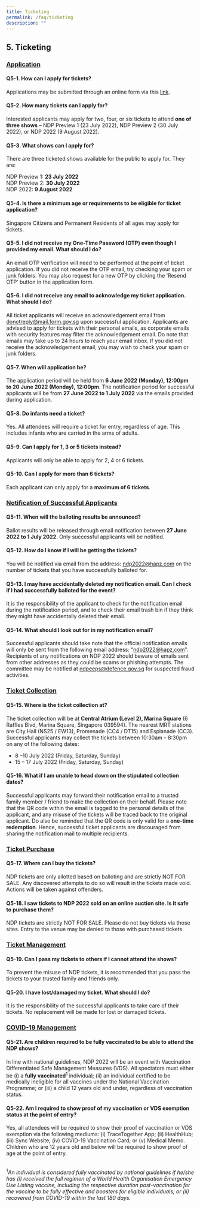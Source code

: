 ```yaml
---
title: Ticketing
permalink: /faq/ticketing
description: ""
---
```

## 5. Ticketing
### <u>Application</u>

#### Q5-1. How can I apply for tickets?
Applications may be submitted through an online form via this <a href="https://form.gov.sg/6297778d1c3c73001248291c" target="_blank">link</a>.


#### Q5-2. How many tickets can I apply for?
Interested applicants may apply for two, four, or six tickets to attend **one of three shows** – NDP Preview 1 (23 July 2022), NDP Preview 2 (30 July 2022), or NDP 2022 (9 August 2022). 



#### Q5-3. What shows can I apply for?
There are three ticketed shows available for the public to apply for. They are: 

NDP Preview 1: **23 July 2022**<br/>
NDP Preview 2: **30 July 2022**<br/>
NDP 2022: **9 August 2022**


#### Q5-4. Is there a minimum age or requirements to be eligible for ticket application?
Singapore Citizens and Permanent Residents of all ages may apply for tickets.

#### Q5-5. I did not receive my One-Time Password (OTP) even though I provided my email. What should I do?
An email OTP verification will need to be performed at the point of ticket application. If you did not receive the OTP email, try checking your spam or junk folders. You may also request for a new OTP by clicking the ‘Resend OTP’ button in the application form.

#### Q5-6. I did not receive any email to acknowledge my ticket application. What should I do?
All ticket applicants will receive an acknowledgement email from [donotreply@mail.form.gov.sg](#) upon successful application. Applicants are advised to apply for tickets with their personal emails, as corporate emails with security features may filter the acknowledgement email. Do note that emails may take up to 24 hours to reach your email inbox. If you did not receive the acknowledgement email, you may wish to check your spam or junk folders.


#### Q5-7. When will application be?
The application period will be held from **6 June 2022 (Monday), 12:00pm to 20 June 2022 (Monday), 12:00pm**. The notification period for successful applicants will be from **27 June 2022 to 1 July 2022** via the emails provided during application.

#### Q5-8. Do infants need a ticket?
Yes. All attendees will require a ticket for entry, regardless of age. This includes infants who are carried in the arms of adults.

#### Q5-9. Can I apply for 1, 3 or 5 tickets instead?
Applicants will only be able to apply for 2, 4 or 6 tickets.

#### Q5-10. Can I apply for more than 6 tickets?
Each applicant can only apply for a **maximum of 6 tickets**. 

### <u>Notification of Successful Applicants</u>

#### Q5-11. When will the balloting results be announced?
Ballot results will be released through email notification between **27 June 2022 to 1 July 2022**. Only successful applicants will be notified. 

#### Q5-12. How do I know if I will be getting the tickets?
You will be notified via email from the address: [ndp2022@hapz.com](#) on the number of tickets that you have successfully balloted for.

#### Q5-13. I may have accidentally deleted my notification email. Can I check if I had successfully balloted for the event?
It is the responsibility of the applicant to check for the notification email during the notification period, and to check their email trash bin if they think they might have accidentally deleted their email.

#### Q5-14. What should I look out for in my notification email?
Successful applicants should take note that the official notification emails will only be sent from the following email address: “ndp2022@hapz.com”. Recipients of any notifications on NDP 2022 should beware of emails sent from other addresses as they could be scams or phishing attempts. The committee may be notified at [ndpeeps@defence.gov.sg](mailto:ndpeeps@defence.gov.sg) for suspected fraud activities.

### <u>Ticket Collection</u>

#### Q5-15. Where is the ticket collection at? 
The ticket collection will be at **Central Atrium (Level 2), Marina Square** (6 Raffles Blvd, Marina Square, Singapore 039594). The nearest MRT stations are City Hall (NS25 / EW13), Promenade (CC4 / DT15) and Esplanade (CC3). Successful applicants may collect the tickets between 10:30am – 8:30pm on any of the following dates:

*	8 –10 July 2022 (Friday, Saturday, Sunday)
* 15 – 17 July 2022 (Friday, Saturday, Sunday)


#### Q5-16. What if I am unable to head down on the stipulated collection dates?
Successful applicants may forward their notification email to a trusted family member / friend to make the collection on their behalf. Please note that the QR code within the email is tagged to the personal details of the applicant, and any misuse of the tickets will be traced back to the original applicant. Do also be reminded that the QR code is only valid for a **one-time redemption**. Hence, successful ticket applicants are discouraged from sharing the notification mail to multiple recipients.

### <u>Ticket Purchase</u>

#### Q5-17. Where can I buy the tickets?
NDP tickets are only allotted based on balloting and are strictly NOT FOR SALE. Any discovered attempts to do so will result in the tickets made void. Actions will be taken against offenders.

#### Q5-18. I saw tickets to NDP 2022 sold on an online auction site. Is it safe to purchase them?
NDP tickets are strictly NOT FOR SALE. Please do not buy tickets via those sites. Entry to the venue may be denied to those with purchased tickets.

### <u>Ticket Management</u>

#### Q5-19. Can I pass my tickets to others if I cannot attend the shows? 
To prevent the misuse of NDP tickets, it is recommended that you pass the tickets to your trusted family and friends only.

#### Q5-20.  I have lost/damaged my ticket. What should I do?
It is the responsibility of the successful applicants to take care of their tickets. No replacement will be made for lost or damaged tickets.

### <u>COVID-19 Management</u>

#### Q5-21. Are children required to be fully vaccinated to be able to attend the NDP shows?
In line with national guidelines, NDP 2022 will be an event with Vaccination Differentiated Safe Management Measures (VDS). All spectators must either be (i) a **fully vaccinated**<sup>1</sup> individual; (ii) an individual certified to be medically ineligible for all vaccines under the National Vaccination Programme; or (iii) a child 12 years old and under, regardless of vaccination status.


#### Q5-22. Am I required to show proof of my vaccination or VDS exemption status at the point of entry?
Yes, all attendees will be required to show their proof of vaccination or VDS exemption via the following mediums: (i) TraceTogether App; (ii) HealthHub; (iii) Sync Website; (iv) COVID-19 Vaccination Card; or (v) Medical Memo. Children who are 12 years old and below will be required to show proof of age at the point of entry.<br><br>


<sup>1</sup>*An individual is considered fully vaccinated by national guidelines if he/she has (i) received the full regimen of a World Health Organisation Emergency Use Listing vaccine, including the respective duration post-vaccination for the vaccine to be fully effective and boosters for eligible individuals; or (ii) recovered from COVID-19 within the last 180 days.*